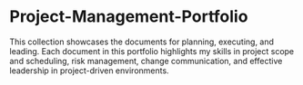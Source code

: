 # Project-Management-Portfolio
This collection showcases the documents for planning, executing, and leading. Each document in this portfolio highlights my skills in project scope and scheduling, risk management, change communication, and effective leadership in project-driven environments. 
